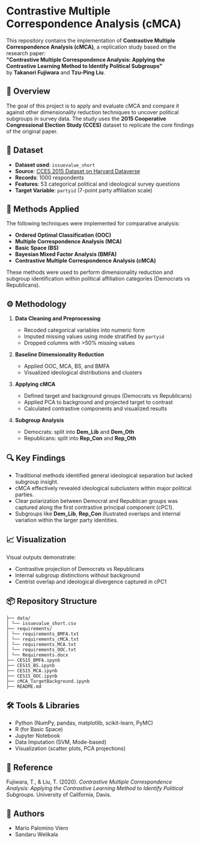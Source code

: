# Contrastive Multiple Correspondence Analysis (cMCA)

This repository contains the implementation of **Contrastive Multiple Correspondence Analysis (cMCA)**, a replication study based on the research paper:  
**"Contrastive Multiple Correspondence Analysis: Applying the Contrastive Learning Method to Identify Political Subgroups"**  
by **Takanori Fujiwara** and **Tzu-Ping Liu**.

## 📘 Overview

The goal of this project is to apply and evaluate cMCA and compare it against other dimensionality reduction techniques to uncover political subgroups in survey data. The study uses the **2015 Cooperative Congressional Election Study (CCES)** dataset to replicate the core findings of the original paper.

## 📂 Dataset

- **Dataset used**: `issuevalue_short`
- **Source**: [CCES 2015 Dataset on Harvard Dataverse](https://dataverse.harvard.edu/dataset.xhtml?persistentId=doi%3A10.7910/DVN/SWMWX8)
- **Records**: 1000 respondents  
- **Features**: 53 categorical political and ideological survey questions  
- **Target Variable**: `partyid` (7-point party affiliation scale)

## 🧪 Methods Applied

The following techniques were implemented for comparative analysis:

- **Ordered Optimal Classification (OOC)**  
- **Multiple Correspondence Analysis (MCA)**  
- **Basic Space (BS)**  
- **Bayesian Mixed Factor Analysis (BMFA)**  
- **Contrastive Multiple Correspondence Analysis (cMCA)**  

These methods were used to perform dimensionality reduction and subgroup identification within political affiliation categories (Democrats vs Republicans).

## ⚙️ Methodology

1. **Data Cleaning and Preprocessing**
   - Recoded categorical variables into numeric form
   - Imputed missing values using mode stratified by `partyid`
   - Dropped columns with >50% missing values

2. **Baseline Dimensionality Reduction**
   - Applied OOC, MCA, BS, and BMFA
   - Visualized ideological distributions and clusters

3. **Applying cMCA**
   - Defined target and background groups (Democrats vs Republicans)
   - Applied PCA to background and projected target to contrast
   - Calculated contrastive components and visualized results

4. **Subgroup Analysis**
   - Democrats: split into **Dem_Lib** and **Dem_Oth**
   - Republicans: split into **Rep_Con** and **Rep_Oth**

## 🔍 Key Findings

- Traditional methods identified general ideological separation but lacked subgroup insight.
- cMCA effectively revealed ideological subclusters within major political parties.
- Clear polarization between Democrat and Republican groups was captured along the first contrastive principal component (cPC1).
- Subgroups like **Dem_Lib**, **Rep_Con** illustrated overlaps and internal variation within the larger party identities.

## 📈 Visualization

Visual outputs demonstrate:
- Contrastive projection of Democrats vs Republicans
- Internal subgroup distinctions without background
- Centrist overlap and ideological divergence captured in cPC1

## 📦 Repository Structure

```
├── data/
│ └── issuevalue_short.csv
├── requirements/
│ └── requirements_BMFA.txt
│ └── requirements_cMCA.txt
│ └── requirements_MCA.txt
│ └── requirements_OOC.txt
│ └── Requirements.docx
├── CES15_BMFA.ipynb
├── CES15_BS.ipynb
├── CES15_MCA.ipynb
├── CES15_OOC.ipynb
├── cMCA_TargetBackground.ipynb
├── README.md
```

## 🛠 Tools & Libraries

- Python (NumPy, pandas, matplotlib, scikit-learn, PyMC)
- R (for Basic Space)
- Jupyter Notebook
- Data Imputation (SVM, Mode-based)
- Visualization (scatter plots, PCA projections)

## 📖 Reference

Fujiwara, T., & Liu, T. (2020). *Contrastive Multiple Correspondence Analysis: Applying the Contrastive Learning Method to Identify Political Subgroups.* University of California, Davis.

## 👥 Authors

- Mario Palomino Viero  
- Sandaru Welikala

